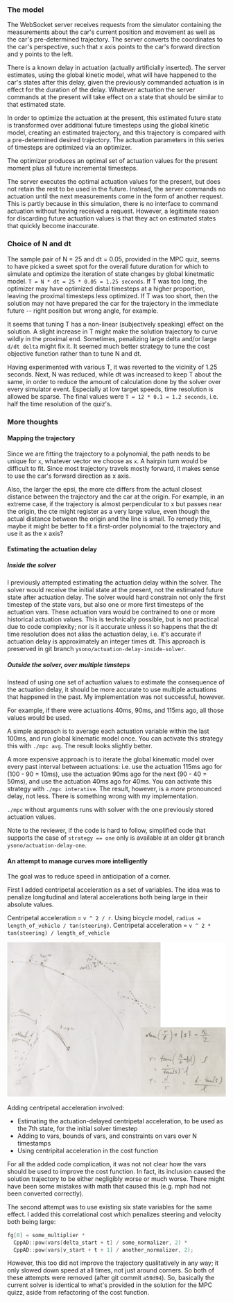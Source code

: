 ### The model

The WebSocket server receives requests from the simulator containing the measurements about the car's current position and movement as well as the car's pre-determined trajectory. The server converts the coordinates to the car's perspective, such that x axis points to the car's forward direction and y points to the left.

There is a known delay in actuation (actually artificially inserted). The server estimates, using the global kinetic model, what will have happened to the car's states after this delay, given the previously commanded actuation is in effect for the duration of the delay. Whatever actuation the server commands at the present will take effect on a state that should be similar to that estimated state.

In order to optimize the actuation at the present, this estimated future state is transformed over additional future timesteps using the global kinetic model, creating an estimated trajectory, and this trajectory is compared with a pre-determined desired trajectory. The actuation parameters in this series of timesteps are optimized via an optimizer.

The optimizer produces an optimal set of actuation values for the present moment plus all future incremental timesteps.

The server executes the optimal actuation values for the present, but does not retain the rest to be used in the future. Instead, the server commands no actuation until the next measurements come in the form of another request. This is partly because in this simulation, there is no interface to command actuation without having received a request. However, a legitimate reason for discarding future actuation values is that they act on estimated states that quickly become inaccurate.

### Choice of N and dt

The sample pair of N = 25 and dt = 0.05, provided in the MPC quiz, seems to have picked a sweet spot for the overall future duration for which to simulate and optimize the iteration of state changes by global kinetmatic model. `T = N * dt = 25 * 0.05 = 1.25 seconds`. If T was too long, the optimizer may have optimized distal timesteps at a higher proportion, leaving the proximal timesteps less optimized. If T was too short, then the solution may not have prepared the car for the trajectory in the immediate future -- right position but wrong angle, for example.

It seems that tuning T has a non-linear (subjectively speaking) effect on the solution. A slight increase in T might make the solution trajectory to curve wildly in the proximal end. Sometimes, penalizing large delta and/or large `d/dt delta` might fix it. It seemed much better strategy to tune the cost objective function rather than to tune N and dt.

Having experimented with various T, it was reverted to the vicinity of 1.25 seconds. Next, N was reduced, while dt was increased to keep T about the same, in order to reduce the amount of calculation done by the solver over every simulator event. Especially at low target speeds, time resolution is allowed be sparse. The final values were `T = 12 * 0.1 = 1.2 seconds`, i.e. half the time resolution of the quiz's.

### More thoughts

#### Mapping the trajectory

Since we are fitting the trajectory to a polynomial, the path needs to be unique for `x`, whatever vector we choose as `x`. A hairpin turn would be difficult to fit. Since most trajectory travels mostly forward, it makes sense to use the car's forward direction as x axis.

Also, the larger the epsi, the more cte differs from the actual closest distance between the trajectory and the car at the origin. For example, in an extreme case, if the trajectory is almost perpendicular to x but passes near the origin, the cte might register as a very large value, even though the actual distance between the origin and the line is small. To remedy this, maybe it might be better to fit a first-order polynomial to the trajectory and use it as the x axis?

#### Estimating the actuation delay

##### Inside the solver

I previously attempted estimating the actuation delay within the solver. The solver would receive the initial state at the present, not the estimated future state after actuation delay. The solver would hard constrain not only the first timestep of the state vars, but also one or more first timesteps of the actuation vars. These actuation vars would be contrained to one or more historical actuation values. This is technically possible, but is not practical due to code complexity; nor is it accurate unless it so happens that the dt time resolution does not alias the actuation delay, i.e. it's accurate if actuation delay is approximately an integer times dt. This approach is preserved in git branch `ysono/actuation-delay-inside-solver`.

##### Outside the solver, over multiple timsteps

Instead of using one set of actuation values to estimate the consequence of the actuation delay, it should be more accurate to use multiple actuations that happened in the past. My implementation was not successful, however.

For example, if there were actuations 40ms, 90ms, and 115ms ago, all those values would be used.

A simple approach is to average each actuation variable within the last 100ms, and run global kinematic model once. You can activate this strategy this with `./mpc avg`. The result looks slightly better.

A more expensive approach is to iterate the global kinematic model over every past interval between actuations: i.e. use the actuation 115ms ago for (100 - 90 = 10ms), use the actuation 90ms ago for the next (90 - 40 = 50ms), and use the actuation 40ms ago for 40ms. You can activate this strategy with `./mpc interative`. The result, however, is a *more* pronounced delay, not less. There is something wrong with my implementation.

`./mpc` without arguments runs with solver with the one previously stored actuation values.

Note to the reviewer, if the code is hard to follow, simplified code that supports the case of `strategy == one` only is available at an older git branch `ysono/actuation-delay-one`.

#### An attempt to manage curves more intelligently

The goal was to reduce speed in anticipation of a corner.

First I added centripetal acceleration as a set of variables. The idea was to penalize longitudinal and lateral accelerations both being large in their absolute values.

Centripetal acceleration = `v ^ 2 / r`.
Using bicycle model, `radius = length_of_vehicle / tan(steering)`.
Centripetal acceleration = `v ^ 2 * tan(steering) / length_of_vehicle`

![bicycle model](bicycle-model.png)

Adding centripetal acceleration involved:

- Estimating the actuation-delayed centripetal acceleration, to be used as the 7th state, for the initial solver timestep
- Adding to vars, bounds of vars, and constraints on vars over N timestamps
- Using centripital acceleration in the cost function

For all the added code complication, it was not not clear how the vars should be used to improve the cost function. In fact, its inclusion caused the solution trajectory to be either negligibly worse or much worse. There might have been some mistakes with math that caused this (e.g. mph had not been converted correctly).

The second attempt was to use existing six state variables for the same effect. I added this correlational cost which penalizes steering and velocity both being large:

```cpp
fg[0] = some_multiplier *
  CppAD::pow(vars[delta_start + t] / some_normalizer, 2) *
  CppAD::pow(vars[v_start + t + 1] / another_normalizer, 2);
```

However, this too did not improve the trajectory qualitatively in any way; it only slowed down speed at all times, not just around corners. So both of these attempts were removed (after git commit `a50d94`). So, basically the current solver is identical to what's provided in the solution for the MPC quizz, aside from refactoring of the cost function.
